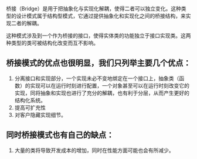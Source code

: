 桥接（Bridge）是用于把抽象化与实现化解耦，使得二者可以独立变化。这种类型的设计模式属于结构型模式，它通过提供抽象化和实现化之间的桥接结构，来实现二者的解耦。

这种模式涉及到一个作为桥接的接口，使得实体类的功能独立于接口实现类。这两种类型的类可被结构化改变而互不影响。

## 桥接模式的优点也很明显，我们只列举主要几个优点：

1. 分离接口和实现部分，一个实现未必不变地绑定在一个接口上，抽象类（函数）的实现可以在运行时刻进行配置，一个对象甚至可以在运行时刻改变它的实现，同将抽象和实现也进行了充分的解耦，也有利于分层，从而产生更好的结构化系统。
2. 提高可扩充性
3. 对客户隐藏实现细节。

## 同时桥接模式也有自己的缺点：
1. 大量的类将导致开发成本的增加，同时在性能方面可能也会有所减少。